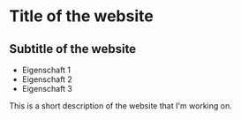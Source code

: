 # Title of the website
## Subtitle of the website
* Eigenschaft 1 
* Eigenschaft 2 
* Eigenschaft 3

This is a short description of the website that I'm working on.